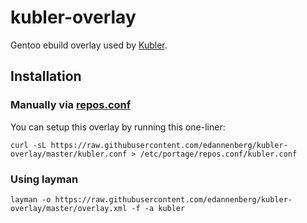 kubler-overlay
==============

Gentoo ebuild overlay used by [Kubler](https://github.com/edannenberg/kubler).

## Installation

### Manually via [repos.conf](https://wiki.gentoo.org/wiki//etc/portage/repos.conf)

You can setup this overlay by running this one-liner:

    curl -sL https://raw.githubusercontent.com/edannenberg/kubler-overlay/master/kubler.conf > /etc/portage/repos.conf/kubler.conf
    

### Using layman

    layman -o https://raw.githubusercontent.com/edannenberg/kubler-overlay/master/overlay.xml -f -a kubler

